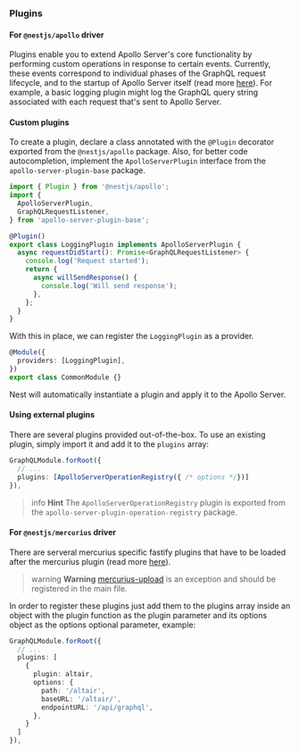 ### Plugins

#### For `@nestjs/apollo` driver

Plugins enable you to extend Apollo Server's core functionality by performing custom operations in response to certain events. Currently, these events correspond to individual phases of the GraphQL request lifecycle, and to the startup of Apollo Server itself (read more [here](https://www.apollographql.com/docs/apollo-server/integrations/plugins/)). For example, a basic logging plugin might log the GraphQL query string associated with each request that's sent to Apollo Server.

#### Custom plugins

To create a plugin, declare a class annotated with the `@Plugin` decorator exported from the `@nestjs/apollo` package. Also, for better code autocompletion, implement the `ApolloServerPlugin` interface from the `apollo-server-plugin-base` package.

```typescript
import { Plugin } from '@nestjs/apollo';
import {
  ApolloServerPlugin,
  GraphQLRequestListener,
} from 'apollo-server-plugin-base';

@Plugin()
export class LoggingPlugin implements ApolloServerPlugin {
  async requestDidStart(): Promise<GraphQLRequestListener> {
    console.log('Request started');
    return {
      async willSendResponse() {
        console.log('Will send response');
      },
    };
  }
}
```

With this in place, we can register the `LoggingPlugin` as a provider.

```typescript
@Module({
  providers: [LoggingPlugin],
})
export class CommonModule {}
```

Nest will automatically instantiate a plugin and apply it to the Apollo Server.

#### Using external plugins

There are several plugins provided out-of-the-box. To use an existing plugin, simply import it and add it to the `plugins` array:

```typescript
GraphQLModule.forRoot({
  // ...
  plugins: [ApolloServerOperationRegistry({ /* options */})]
}),
```

> info **Hint** The `ApolloServerOperationRegistry` plugin is exported from the `apollo-server-plugin-operation-registry` package.

#### For `@nestjs/mercurius` driver

There are serveral mercurius specific fastify plugins that have to be loaded after the mercurius plugin (read more [here](https://mercurius.dev/#/docs/plugins)).

> warning **Warning** [mercurius-upload](https://github.com/mercurius-js/mercurius-upload) is an exception and should be registered in the main file.

In order to register these plugins just add them to the plugins array inside an object with the plugin function as the plugin parameter and its options object as the options optional parameter, example:

```typescript
GraphQLModule.forRoot({
  // ...
  plugins: [
    {
      plugin: altair,
      options: {
        path: '/altair',
        baseURL: '/altair/',
        endpointURL: '/api/graphql',
      },
    }
  ]
}),
```

